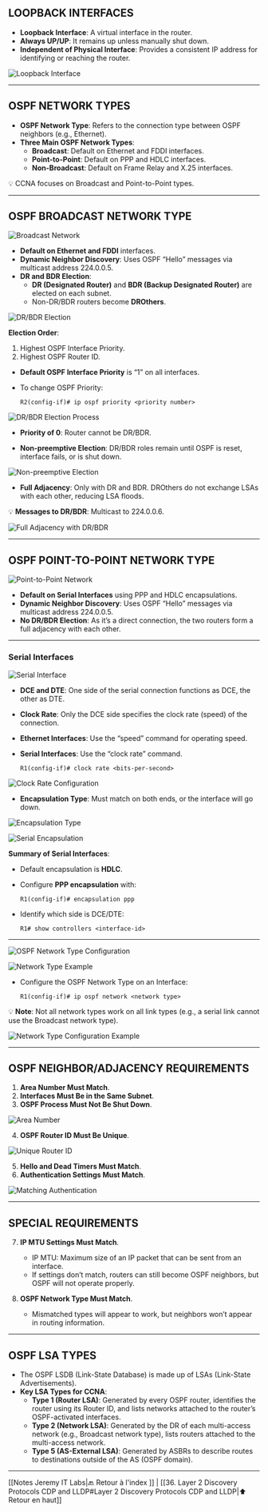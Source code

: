 ## LOOPBACK INTERFACES

- **Loopback Interface**: A virtual interface in the router.
- **Always UP/UP**: It remains up unless manually shut down.
- **Independent of Physical Interface**: Provides a consistent IP address for identifying or reaching the router.

![Loopback Interface](28_ospfPart3_01.png)

---

## OSPF NETWORK TYPES

- **OSPF Network Type**: Refers to the connection type between OSPF neighbors (e.g., Ethernet).
- **Three Main OSPF Network Types**:
  - **Broadcast**: Default on Ethernet and FDDI interfaces.
  - **Point-to-Point**: Default on PPP and HDLC interfaces.
  - **Non-Broadcast**: Default on Frame Relay and X.25 interfaces.

💡 CCNA focuses on Broadcast and Point-to-Point types.

---

## OSPF BROADCAST NETWORK TYPE

![Broadcast Network](28_ospfPart3_02.png)

- **Default on Ethernet and FDDI** interfaces.
- **Dynamic Neighbor Discovery**: Uses OSPF “Hello” messages via multicast address 224.0.0.5.
- **DR and BDR Election**:
  - **DR (Designated Router)** and **BDR (Backup Designated Router)** are elected on each subnet.
  - Non-DR/BDR routers become **DROthers**.

![DR/BDR Election](28_ospfPart3_03.png)

**Election Order**:
1. Highest OSPF Interface Priority.
2. Highest OSPF Router ID.

- **Default OSPF Interface Priority** is “1” on all interfaces.
- To change OSPF Priority:

  ```plaintext
  R2(config-if)# ip ospf priority <priority number>
  ```

![DR/BDR Election Process](28_ospfPart3_04.png)

- **Priority of 0**: Router cannot be DR/BDR.

- **Non-preemptive Election**: DR/BDR roles remain until OSPF is reset, interface fails, or is shut down.

![Non-preemptive Election](28_ospfPart3_05.png)

- **Full Adjacency**: Only with DR and BDR. DROthers do not exchange LSAs with each other, reducing LSA floods.

💡 **Messages to DR/BDR**: Multicast to 224.0.0.6.

![Full Adjacency with DR/BDR](28_ospfPart3_06.png)

---

## OSPF POINT-TO-POINT NETWORK TYPE

![Point-to-Point Network](28_ospfPart3_08.png)

- **Default on Serial Interfaces** using PPP and HDLC encapsulations.
- **Dynamic Neighbor Discovery**: Uses OSPF “Hello” messages via multicast address 224.0.0.5.
- **No DR/BDR Election**: As it’s a direct connection, the two routers form a full adjacency with each other.

---

### Serial Interfaces

![Serial Interface](28_ospfPart3_09.png)

- **DCE and DTE**: One side of the serial connection functions as DCE, the other as DTE. 
- **Clock Rate**: Only the DCE side specifies the clock rate (speed) of the connection.

- **Ethernet Interfaces**: Use the “speed” command for operating speed.
- **Serial Interfaces**: Use the “clock rate” command.

  ```plaintext
  R1(config-if)# clock rate <bits-per-second>
  ```

![Clock Rate Configuration](28_ospfPart3_10.png)

- **Encapsulation Type**: Must match on both ends, or the interface will go down.

![Encapsulation Type](28_ospfPart3_11.png)

![Serial Encapsulation](28_ospfPart3_12.png)

**Summary of Serial Interfaces**:
- Default encapsulation is **HDLC**.
- Configure **PPP encapsulation** with:

  ```plaintext
  R1(config-if)# encapsulation ppp
  ```

- Identify which side is DCE/DTE:

  ```plaintext
  R1# show controllers <interface-id>
  ```

---

![OSPF Network Type Configuration](28_ospfPart3_13.png)

![Network Type Example](28_ospfPart3_14.png)

- Configure the OSPF Network Type on an Interface:

  ```plaintext
  R1(config-if)# ip ospf network <network type>
  ```

💡 **Note**: Not all network types work on all link types (e.g., a serial link cannot use the Broadcast network type).

![Network Type Configuration Example](28_ospfPart3_15.png)

---

## OSPF NEIGHBOR/ADJACENCY REQUIREMENTS

1. **Area Number Must Match**.
2. **Interfaces Must Be in the Same Subnet**.
3. **OSPF Process Must Not Be Shut Down**.

![Area Number](28_ospfPart3_16.png)

4. **OSPF Router ID Must Be Unique**.

![Unique Router ID](28_ospfPart3_17.png)

5. **Hello and Dead Timers Must Match**.
6. **Authentication Settings Must Match**.

![Matching Authentication](28_ospfPart3_18.png)

---

## SPECIAL REQUIREMENTS

7. **IP MTU Settings Must Match**.
   - IP MTU: Maximum size of an IP packet that can be sent from an interface.
   - If settings don’t match, routers can still become OSPF neighbors, but OSPF will not operate properly.

8. **OSPF Network Type Must Match**.
   - Mismatched types will appear to work, but neighbors won’t appear in routing information.

---

## OSPF LSA TYPES

- The OSPF LSDB (Link-State Database) is made up of LSAs (Link-State Advertisements).
- **Key LSA Types for CCNA**:
  - **Type 1 (Router LSA)**: Generated by every OSPF router, identifies the router using its Router ID, and lists networks attached to the router’s OSPF-activated interfaces.
  - **Type 2 (Network LSA)**: Generated by the DR of each multi-access network (e.g., Broadcast network type), lists routers attached to the multi-access network.
  - **Type 5 (AS-External LSA)**: Generated by ASBRs to describe routes to destinations outside of the AS (OSPF domain).

---

 [[Notes Jeremy IT Labs|🔙 Retour à l'index ]] | [[36. Layer 2 Discovery Protocols CDP and LLDP#Layer 2 Discovery Protocols CDP and LLDP|⬆️ Retour en haut]] 